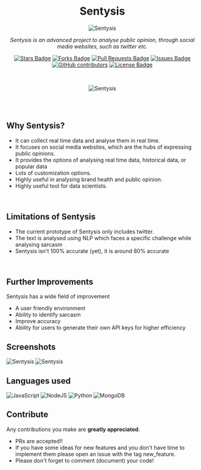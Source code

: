 <h1 align="center">Sentysis</h1>
<p align="center">
  <img src="https://encrypted-tbn0.gstatic.com/images?q=tbn:ANd9GcTn04sf681iSseKDOxvBXvzS1B7YwPWnYufEg&usqp=CAU.png" alt = "Sentysis"/>
</p>
<p align="center"><i>Sentysis is an advanced project to analyse public opinion, through social media websites, such as twitter etc.</i></p>
<p align="center">
  <a href="https://github.com/4RCAN3/Sentysis/stargazers"><img src="https://img.shields.io/github/stars/4RCAN3/Sentysis" alt="Stars Badge"/></a>
<a href="https://github.com/4RCAN3/Sentysis/network/members"><img src="https://img.shields.io/github/forks/4RCAN3/Sentysis" alt="Forks Badge"/></a>
<a href="https://github.com/4RCAN3/Sentysis/pulls"><img src="https://img.shields.io/github/issues-pr/4RCAN3/Sentysis" alt="Pull Requests Badge"/></a>
<a href="https://github.com/4RCAN3/Sentysis/issues"><img src="https://img.shields.io/github/issues/4RCAN3/Sentysis" alt="Issues Badge"/></a>
<a href="https://github.com/4RCAN3/Sentysis/graphs/contributors"><img alt="GitHub contributors" src="https://img.shields.io/github/contributors/4RCAN3/Sentysis?color=2b9348"></a>
<a href="https://github.com/4RCAN3/Sentysis/blob/master/LICENSE"><img src="https://img.shields.io/github/license/4RCAN3/Sentysis?color=2b9348" alt="License Badge"/></a>
</p>
<br>

<p align="center"><img src="https://cdn.discordapp.com/attachments/875056414932996106/895986237473689650/unknown.png" alt="Sentysis"></p>
<br><br>

 ## Why Sentysis?
- It can collect real time data and analyse them in real time.
- It focuses on social media websites, which are the hubs of expressing public opinions.
- It provides the options of analysing real time data, historical data, or popular data
- Lots of customization options.
- Highly useful in analysing brand health and public opinion.
- Highly useful tool for data scientists.
<br>

## Limitations of Sentysis
- The current prototype of Sentysis only includes twitter.
- The text is analysed using NLP which faces a specific challenge while analysing sarcasm
- Sentysis isn't 100% accurate (yet), it is around 80% accurate
<br>

## Further Improvements
Sentysis has a wide field of improvement
- A user friendly environment
- Ability to identify sarcasm
- Improve accuracy
- Ability for users to generate their own API keys for higher efficiency


## Screenshots
<img src="https://media.discordapp.net/attachments/653164594721718273/896067859841691679/758d6460-6981-43f7-bdd6-85cb1aa817ae.png" alt = "Sentysis"/>
<img src="https://media.discordapp.net/attachments/653164594721718273/896068284376576070/unknown.png" alt = "Sentysis"/>

## Languages used
![JavaScript](https://img.shields.io/badge/javascript-%23323330.svg?style=for-the-badge&logo=javascript&logoColor=%23F7DF1E)
![NodeJS](https://img.shields.io/badge/node.js-6DA55F?style=for-the-badge&logo=node.js&logoColor=white)
![Python](https://img.shields.io/badge/python-3670A0?style=for-the-badge&logo=python&logoColor=ffdd54)
![MongoDB](https://img.shields.io/badge/MongoDB-%234ea94b.svg?style=for-the-badge&logo=mongodb&logoColor=white)

## Contribute
Any contributions you make are **greatly appreciated**.

- PRs are accepted!!
- If you have some ideas for new features and you don't have time to implement them please open an issue with the tag new_feature.
- Please don't forget to comment (document) your code!

